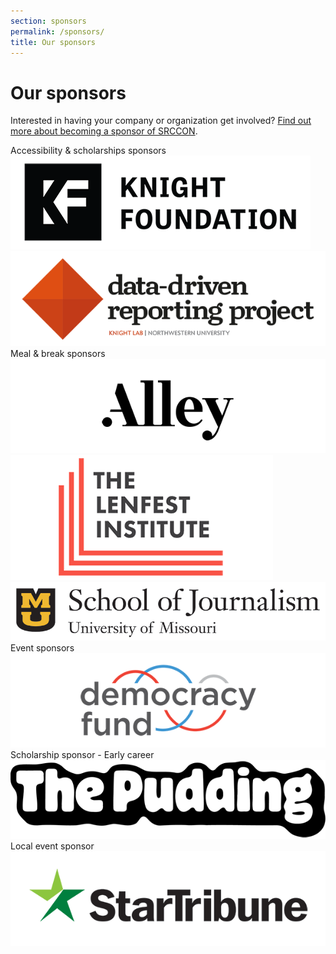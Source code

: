 ```yaml
---
section: sponsors
permalink: /sponsors/
title: Our sponsors
---
```


# Our sponsors

Interested in having your company or organization get involved? [Find out more about becoming a sponsor of SRCCON](/sponsors/about/).


<div class="page-divider"><span>Accessibility & scholarships sponsors</span></div>
<div class="sponsor-block">
    <a href="https://knightfoundation.org/"><img src="/media/img/partners/knight_foundation.png" alt="The Knight Foundation"></a>
    <!--<p></p>-->
</div>

<div class="sponsor-block">
    <a href="https://datadrivenreporting.medill.northwestern.edu/"><img src="/media/img/partners/ddrp_knightlab.png" alt="The Data-Driven Reporting Project"></a>
    <!--<p><a href="https://datadrivenreporting.medill.northwestern.edu/">The Data-Driven Reporting Project</a> equips local news organizations and freelance journalists, especially those who serve local and underrepresented communities, with financial awards and additional resources to work on data- or document-driven investigative work. Learn more about <a href="https://datadrivenreporting.medill.northwestern.edu/how-to-apply">the program here</a>. The DDRP is based out of <a href="https://knightlab.northwestern.edu/">Northwestern University Knight Lab</a> at <a href="http://medill.northwestern.edu/">Medill</a> and was founded with support from the <a href="https://newsinitiative.withgoogle.com/">Google News Initiative</a>.</p>-->
</div>


<div class="page-divider"><span>Meal & break sponsors</span></div>
<div class="sponsor-block secondary">
    <a href="https://alley.co/"><img src="/media/img/partners/alley.png" alt="Alley Interactive"></a>
</div>

<div class="sponsor-block secondary">
    <a href="https://www.lenfestinstitute.org/"><img src="/media/img/partners/lenfest.png" alt="The Lenfest Institute"></a>
</div>

<div class="sponsor-block secondary">
    <a href="https://journalism.missouri.edu/"><img src="/media/img/partners/mizzou_journalism.png" alt="University of Missouri School of Journalism"></a>
</div>


<div class="page-divider"><span>Event sponsors</span></div>
<div class="sponsor-block secondary">
    <a href="http://www.democracyfund.org"><img src="/media/img/partners/democracy_fund.png" alt="Democracy Fund"></a>
</div>


<div class="page-divider"><span>Scholarship sponsor - Early career</span></div>
<div class="sponsor-block secondary">
    <a href="https://pudding.cool/"><img src="/media/img/partners/pudding.png" alt="The Pudding"></a>
</div>


<div class="page-divider"><span>Local event sponsor</span></div>
<div class="sponsor-block secondary">
    <a href="http://www.startribune.com/"><img src="/media/img/partners/star_tribune.png" alt="The Star-Tribune"></a>
</div>
